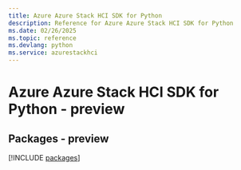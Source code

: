 ```yaml
---
title: Azure Azure Stack HCI SDK for Python
description: Reference for Azure Azure Stack HCI SDK for Python
ms.date: 02/26/2025
ms.topic: reference
ms.devlang: python
ms.service: azurestackhci
---
```

# Azure Azure Stack HCI SDK for Python - preview
## Packages - preview
[!INCLUDE [packages](azure-stack-hci-index.md)]